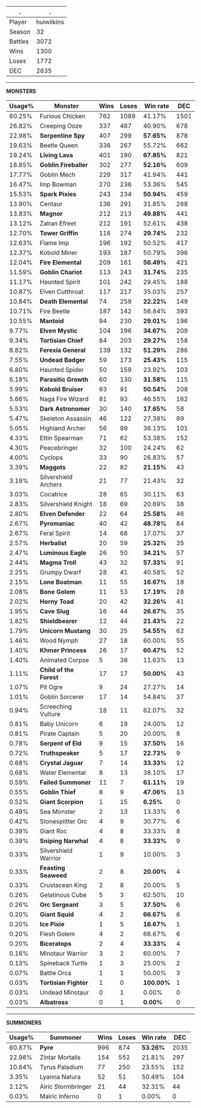 .|.
|-|-
Player|huiwilkins
Season|32
Battles|3072
Wins|1300
Loses|1772
DEC|2635

---
**MONSTERS**

Usage%|Monster|Wins|Loses|Win rate|DEC|
-|-|-|-|-|-|
60.25%|Furious Chicken|762|1089|41.17%|1501|
26.82%|Creeping Ooze|337|487|40.90%|678|
22.98%|**Serpentine Spy**|407|299|**57.65%**|878|
19.63%|Beetle Queen|336|267|55.72%|662|
19.24%|**Living Lava**|401|190|**67.85%**|821|
18.85%|**Goblin Fireballer**|302|277|**52.16%**|609|
17.77%|Goblin Mech|229|317|41.94%|441|
16.47%|Imp Bowman|270|236|53.36%|545|
15.53%|**Spark Pixies**|243|234|**50.94%**|459|
13.90%|Centaur|136|291|31.85%|268|
13.83%|**Magnor**|212|213|**49.88%**|441|
13.12%|Zalran Efreet|212|191|52.61%|438|
12.70%|**Tower Griffin**|116|274|**29.74%**|232|
12.63%|Flame Imp|196|192|50.52%|417|
12.37%|Kobold Miner|193|187|50.79%|396|
12.04%|**Fire Elemental**|209|161|**56.49%**|421|
11.59%|**Goblin Chariot**|113|243|**31.74%**|235|
11.17%|Haunted Spirit|101|242|29.45%|188|
10.87%|Elven Cutthroat|117|217|35.03%|257|
10.84%|**Death Elemental**|74|259|**22.22%**|149|
10.71%|Fire Beetle|187|142|56.84%|393|
10.55%|**Mantoid**|94|230|**29.01%**|196|
9.77%|**Elven Mystic**|104|196|**34.67%**|209|
9.34%|**Tortisian Chief**|84|203|**29.27%**|158|
8.82%|**Ferexia General**|139|132|**51.29%**|286|
7.55%|**Undead Badger**|59|173|**25.43%**|115|
6.80%|Haunted Spider|50|159|23.92%|103|
6.18%|**Parasitic Growth**|60|130|**31.58%**|115|
5.99%|**Kobold Bruiser**|93|91|**50.54%**|208|
5.66%|Naga Fire Wizard|81|93|46.55%|162|
5.53%|**Dark Astronomer**|30|140|**17.65%**|58|
5.47%|Skeleton Assassin|46|122|27.38%|89|
5.05%|Highland Archer|56|99|36.13%|101|
4.33%|Ettin Spearman|71|62|53.38%|152|
4.30%|Peacebringer|32|100|24.24%|62|
4.00%|Cyclops|33|90|26.83%|57|
3.39%|**Maggots**|22|82|**21.15%**|43|
3.19%|Silvershield Archers|21|77|21.43%|32|
3.03%|Cocatrice|28|65|30.11%|63|
2.83%|Silvershield Knight|18|69|20.69%|38|
2.80%|**Elven Defender**|22|64|**25.58%**|46|
2.67%|**Pyromaniac**|40|42|**48.78%**|84|
2.67%|Feral Spirit|14|68|17.07%|37|
2.57%|**Herbalist**|20|59|**25.32%**|35|
2.47%|**Luminous Eagle**|26|50|**34.21%**|57|
2.44%|**Magma Troll**|43|32|**57.33%**|91|
2.25%|Grumpy Dwarf|28|41|40.58%|52|
2.15%|**Lone Boatman**|11|55|**16.67%**|18|
2.08%|**Bone Golem**|11|53|**17.19%**|28|
2.02%|**Horny Toad**|20|42|**32.26%**|41|
1.95%|**Cave Slug**|16|44|**26.67%**|35|
1.82%|**Shieldbearer**|12|44|**21.43%**|22|
1.79%|**Unicorn Mustang**|30|25|**54.55%**|62|
1.46%|Wood Nymph|27|18|60.00%|55|
1.40%|**Khmer Princess**|26|17|**60.47%**|52|
1.40%|Animated Corpse|5|38|11.63%|13|
1.11%|**Child of the Forest**|17|17|**50.00%**|43|
1.07%|Pit Ogre|9|24|27.27%|14|
1.01%|Goblin Sorcerer|17|14|54.84%|37|
0.94%|Screeching Vulture|18|11|62.07%|32|
0.81%|Baby Unicorn|6|19|24.00%|12|
0.81%|Pirate Captain|5|20|20.00%|8|
0.78%|**Serpent of Eld**|9|15|**37.50%**|16|
0.72%|**Truthspeaker**|5|17|**22.73%**|9|
0.68%|**Crystal Jaguar**|7|14|**33.33%**|12|
0.68%|Water Elemental|8|13|38.10%|17|
0.59%|**Failed Summoner**|11|7|**61.11%**|19|
0.55%|**Goblin Thief**|8|9|**47.06%**|13|
0.52%|**Giant Scorpion**|1|15|**6.25%**|0|
0.49%|Sea Monster|2|13|13.33%|6|
0.42%|Stonesplitter Orc|4|9|30.77%|6|
0.39%|Giant Roc|4|8|33.33%|8|
0.39%|**Sniping Narwhal**|4|8|**33.33%**|9|
0.33%|Silvershield Warrior|1|9|10.00%|3|
0.33%|**Feasting Seaweed**|2|8|**20.00%**|4|
0.33%|Crustacean King|2|8|20.00%|5|
0.26%|Gelatinous Cube|5|3|62.50%|10|
0.26%|**Orc Sergeant**|3|5|**37.50%**|6|
0.20%|**Giant Squid**|4|2|**66.67%**|6|
0.20%|**Ice Pixie**|1|5|**16.67%**|1|
0.20%|Flesh Golem|4|2|66.67%|6|
0.20%|**Biceratops**|2|4|**33.33%**|4|
0.16%|Minotaur Warrior|3|2|60.00%|7|
0.13%|Spineback Turtle|1|3|25.00%|2|
0.07%|Battle Orca|1|1|50.00%|3|
0.03%|**Tortisian Fighter**|1|0|**100.00%**|1|
0.03%|Undead Minotaur|0|1|0.00%|0|
0.03%|**Albatross**|0|1|**0.00%**|0|

---
**SUMMONERS**

Usage%|Summoner|Wins|Loses|Win rate|DEC|
-|-|-|-|-|-|
60.87%|**Pyre**|996|874|**53.26%**|2035|
22.98%|Zintar Mortalis|154|552|21.81%|297|
10.64%|Tyrus Paladium|77|250|23.55%|152|
3.35%|Lyanna Natura|52|51|50.49%|104|
2.12%|Alric Stormbringer|21|44|32.31%|44|
0.03%|Malric Inferno|0|1|0.00%|0|
